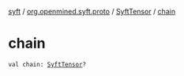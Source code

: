 [syft](../../index.md) / [org.openmined.syft.proto](../index.md) / [SyftTensor](index.md) / [chain](./chain.md)

# chain

`val chain: `[`SyftTensor`](index.md)`?`